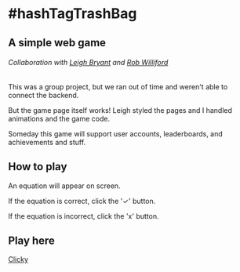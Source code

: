 # #hashTagTrashBag
## A simple web game
###### Collaboration with [Leigh Bryant](https://github.com/leighebryant) and [Rob Williford](https://github.com/rswillif)

This was a group project, but we ran out of time and weren't able to connect the backend.

But the game page itself works! Leigh styled the pages and I handled animations and the game code.

Someday this game will support user accounts, leaderboards, and achievements and stuff.

## How to play

An equation will appear on screen.

If the equation is correct, click the '✓' button.

If the equation is incorrect, click the 'x' button.

## Play here

[Clicky](https://andrewtoups.github.io/hashTagTrashBag/public/gamePage/)
